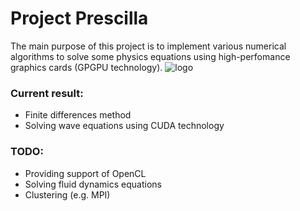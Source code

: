 # Project Prescilla
The main purpose of this project is to implement various numerical algorithms to solve some physics equations using high-perfomance graphics cards (GPGPU technology).
![logo](https://raw.github.com/molefrog/prescilla/master/results/wave_cpu_3.png)

### Current result:
- Finite differences method
- Solving wave equations using CUDA technology
	
### TODO:
- Providing support of OpenCL
- Solving fluid dynamics equations
- Clustering (e.g. MPI)